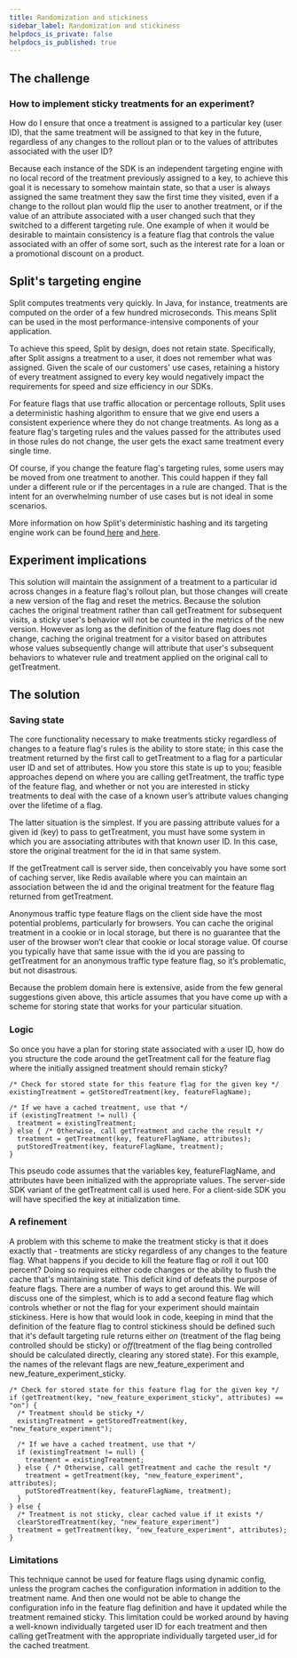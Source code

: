 ```yaml
---
title: Randomization and stickiness
sidebar_label: Randomization and stickiness
helpdocs_is_private: false
helpdocs_is_published: true
---
```


<p>
  <button hidden style={{borderRadius:'8px', border:'1px', fontFamily:'Courier New', fontWeight:'800', textAlign:'left'}}> help.split.io link: https://help.split.io/hc/en-us/articles/360051389331-How-to-implement-sticky-treatments-for-an-experiment </button>
</p>

<h2 id="h_01JENPSA4T0KQX92J4WFHKGQAM">The challenge</h2>

### How to implement sticky treatments for an experiment?

  How do I ensure that once a treatment is assigned to a particular key (user ID), that the same treatment will be assigned to that key in the future, regardless of any changes to the rollout plan or to the values of attributes associated with the user ID?

<p>
  Because each instance of the SDK is an independent targeting engine with no local record of the treatment previously assigned to a key, to achieve this goal it is necessary to somehow maintain state, so that a user is always assigned the same treatment they saw the first time they visited, even if a change to the rollout plan would flip the user to another treatment, or if the value of an attribute associated with a user changed such that they switched to a different targeting rule. One example of when it would be desirable to maintain consistency is a feature flag that controls the value associated with an offer of some sort, such as the interest rate for a loan or a promotional discount on a product.
</p>
<h2 id="h_01JENPSA4T8YX8Y0YKWNNBBTPM">Split's targeting engine</h2>
<p>
  Split computes treatments very quickly. In Java, for instance, treatments are computed on the order of a few hundred microseconds. This means Split can be used in the most performance-intensive components of your application.
</p>
<p>
  To achieve this speed, Split by design, does not retain state. Specifically, after Split assigns a treatment to a user, it does not remember what was assigned. Given the scale of our customers' use cases, retaining a history of every treatment assigned to every key would negatively impact the requirements for speed and size efficiency in our SDKs.
</p>
<p>
  For feature flags that use traffic allocation or percentage rollouts, Split uses a deterministic hashing algorithm to ensure that we give end users a consistent experience where they do not change treatments. As long as a feature flag's targeting rules and the values passed for the attributes used in those rules do not change, the user gets the exact same treatment every single time.
</p>
<p>
  Of course, if you change the feature flag's targeting rules, some users may be moved from one treatment to another. This could happen if they fall under a different rule or if the percentages in a rule are changed. That is the intent for an overwhelming number of use cases but is not ideal in some scenarios.
</p>
<p>
  More information on how Split's deterministic hashing and its targeting engine work can be found<a href="https://help.split.io/hc/en-us/articles/360043397251-Split-and-Consistent-Assignment-of-Treatments"> here</a> and<a href="https://help.split.io/hc/en-us/articles/360030024391-How-does-Split-ensure-a-consistent-user-experience-"> here</a>.
</p>
<h2 id="h_01JENPSA4TN0EXTJ4N3EWQZK0N">
  Experiment implications
</h2>
<p>
  This solution will maintain the assignment of a treatment to a particular id across changes in a feature flag's rollout plan, but those changes will create a new version of the flag and reset the metrics. Because the solution caches the original treatment rather than call getTreatment for subsequent visits, a sticky user's behavior will not be counted in the metrics of the new version. However as long as the definition of the feature flag does not change, caching the original treatment for a visitor based on attributes whose values subsequently change will attribute that user's subsequent behaviors to whatever rule and treatment applied on the original call to getTreatment.
</p>
<h2 id="h_01JENPSA4TVDJ0J4D21CHDR1NN">The solution</h2>
<h3 id="h_01JENPSA4T18505N0EMQGC4YKT">
  Saving state
</h3>
<p>
  The core functionality necessary to make treatments sticky regardless of changes to a feature flag's rules is the ability to store state; in this case the treatment returned by the first call to getTreatment to a flag for a particular user ID and set of attributes. How you store this state is up to you; feasible approaches depend on where you are calling getTreatment, the traffic type of the feature flag, and whether or not you are interested in sticky treatments to deal with the case of a known user’s attribute values changing over the lifetime of a flag.
</p>
<p>
  The latter situation is the simplest. If you are passing attribute values for a given id (key) to pass to getTreatment, you must have some system in which you are associating attributes with that known user ID. In this case, store the original treatment for the id in that same system.
</p>
<p>
  If the getTreatment call is server side, then conceivably you have some sort of caching server, like Redis available where you can maintain an association between the id and the original treatment for the feature flag returned from getTreatment.
</p>
<p>
  Anonymous traffic type feature flags on the client side have the most potential problems, particularly for browsers. You can cache the original treatment in a cookie or in local storage, but there is no guarantee that the user of the browser won’t clear that cookie or local storage value. Of course you typically have that same issue with the id you are passing to getTreatment for an anonymous traffic type feature flag, so it’s problematic, but not disastrous.
</p>
<p>
  Because the problem domain here is extensive, aside from the few general suggestions given above, this article assumes that you have come up with a scheme for storing state that works for your particular situation.
</p>
<h3 id="h_01JENPSA4TYFJ3YC7P8MRFCPFB">
  Logic
</h3>
<p>
  So once you have a plan for storing state associated with a user ID, how do you structure the code around the getTreatment call for the feature flag where the initially assigned treatment should remain sticky?
</p>

```
/* Check for stored state for this feature flag for the given key */
existingTreatment = getStoredTreatment(key, featureFlagName);

/* If we have a cached treatment, use that */
if (existingTreatment != null) {
  treatment = existingTreatment;
} else { /* Otherwise, call getTreatment and cache the result */
  treatment = getTreatment(key, featureFlagName, attributes);
  putStoredTreatment(key, featureFlagName, treatment);
}
```

<p>
  This pseudo code assumes that the variables key, featureFlagName, and attributes have been initialized with the appropriate values. The server-side SDK variant of the getTreatment call is used here. For a client-side SDK you will have specified the key at initialization time.
</p>

###  A refinement

<p>
  A problem with this scheme to make the treatment sticky is that it does exactly that - treatments are sticky regardless of any changes to the feature flag. What happens if you decide to kill the feature flag or roll it out 100 percent? Doing so requires either code changes or the ability to flush the cache that's maintaining state. This deficit kind of defeats the purpose of feature flags. There are a number of ways to get around this. We will discuss one of the simplest, which is to add a second feature flag which controls whether or not the flag for your experiment should maintain stickiness. Here is how that would look in code, keeping in mind that the definition of the feature flag to control stickiness should be defined such that it's default targeting rule returns either <em>on</em> (treatment of the flag being controlled should be sticky) or <em>off</em>(treatment of the flag being controlled should be calculated directly, clearing any stored state). For this example, the names of the relevant flags are new_feature_experiment and new_feature_experiment_sticky.
</p>

```
/* Check for stored state for this feature flag for the given key */
if (getTreatment(key, "new_feature_experiment_sticky", attributes) == "on") {
  /* Treatment should be sticky */
  existingTreatment = getStoredTreatment(key, "new_feature_experiment");
          
  /* If we have a cached treatment, use that */
  if (existingTreatment != null) {
    treatment = existingTreatment;
  } else { /* Otherwise, call getTreatment and cache the result */
    treatment = getTreatment(key, "new_feature_experiment", attributes);
    putStoredTreatment(key, featureFlagName, treatment);
  }
} else {
  /* Treatment is not sticky, clear cached value if it exists */
  clearStoredTreatment(key, "new_feature_experiment")
  treatment = getTreatment(key, "new_feature_experiment", attributes);
}
```

### Limitations

<p>
  This technique cannot be used for feature flags using dynamic config, unless the program caches the configuration information in addition to the treatment name. And then one would not be able to change the configuration info in the feature flag definition and have it updated while the treatment remained sticky. This limitation could be worked around by having a well-known individually targeted user ID for each treatment and then calling getTreatment with the appropriate individually targeted user_id for the cached treatment.
</p>